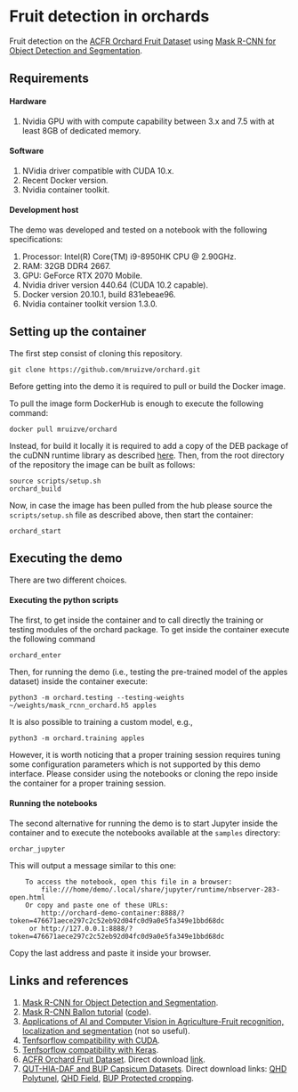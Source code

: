 # Fruit detection in orchards

Fruit detection on the [ACFR Orchard Fruit Dataset](https://data.acfr.usyd.edu.au/ag/treecrops/2016-multifruit) using [Mask R-CNN for Object Detection and Segmentation](https://github.com/matterport/Mask_RCNN).

## Requirements
#### Hardware
1. Nvidia GPU with with compute capability between 3.x and 7.5 with at least 8GB of dedicated memory.

#### Software
1. NVidia driver compatible with CUDA 10.x.
2. Recent Docker version.
3. Nvidia container toolkit.

#### Development host
The demo was developed and tested on a notebook with the following specifications:
1. Processor: Intel(R) Core(TM) i9-8950HK CPU @ 2.90GHz.
2. RAM: 32GB DDR4 2667.
3. GPU: GeForce RTX 2070 Mobile.
4. Nvidia driver version 440.64 (CUDA 10.2 capable).
5. Docker version 20.10.1, build 831ebeae96.
6. Nvidia container toolkit version 1.3.0.

## Setting up the container
The first step consist of cloning this repository.
```
git clone https://github.com/mruizve/orchard.git
```

Before getting into the demo it is required to pull or build the Docker image.

To pull the image form DockerHub is enough to execute the following command:
```
docker pull mruizve/orchard
```

Instead, for build it locally it is required to add a copy of the DEB package of the cuDNN runtime library as described [here](https://github.com/mruizve/orchard/blob/main/cudnn/README.md). Then, from the root directory of the repository the image can be built as follows:
```
source scripts/setup.sh
orchard_build
```

Now, in case the image has been pulled from the hub please source the `scripts/setup.sh` file as described above, then start the container:
```
orchard_start
```

## Executing the demo
There are two different choices.

#### Executing the python scripts
The first, to get inside the container and to call directly the training or testing modules of the orchard package. To get inside the container execute the following command
```
orchard_enter
```
Then, for running the demo (i.e., testing the pre-trained model of the apples dataset) inside the container execute:
```
python3 -m orchard.testing --testing-weights ~/weights/mask_rcnn_orchard.h5 apples
```
It is also possible to training a custom model, e.g.,
```
python3 -m orchard.training apples
```
However, it is worth noticing that a proper training session requires tuning some configuration parameters which is not supported by this demo interface. Please consider using the notebooks or cloning the repo inside the container for a proper training session.

#### Running the notebooks
The second alternative for running the demo is to start Jupyter inside the container and to execute the notebooks available at the `samples` directory:
```
orchar_jupyter
```
This will output a message similar to this one:
```
    To access the notebook, open this file in a browser:
        file:///home/demo/.local/share/jupyter/runtime/nbserver-283-open.html
    Or copy and paste one of these URLs:
        http://orchard-demo-container:8888/?token=476671aece297c2c52eb92d04fc0d9a0e5fa349e1bbd68dc
     or http://127.0.0.1:8888/?token=476671aece297c2c52eb92d04fc0d9a0e5fa349e1bbd68dc
```
Copy the last address and paste it inside your browser.

## Links and references
1. [Mask R-CNN for Object Detection and Segmentation](https://github.com/matterport/Mask_RCNN).
2. [Mask R-CNN Ballon tutorial](https://engineering.matterport.com/splash-of-color-instance-segmentation-with-mask-r-cnn-and-tensorflow-7c761e238b46) ([code](https://github.com/matterport/Mask_RCNN/tree/master/samples/balloon)).
3. [Applications of AI and Computer Vision in Agriculture-Fruit recognition, localization and segmentation](https://github.com/mjjackey/Mask_R_CNN_in_Fruit_Counting) (not so useful).
4. [Tenfsorflow compatibility with CUDA](https://www.tensorflow.org/install/source#gpu).
5. [Tenfsorflow compatibility with Keras](https://docs.floydhub.com/guides/environments/).
6. [ACFR Orchard Fruit Dataset](https://data.acfr.usyd.edu.au/ag/treecrops/2016-multifruit). Direct download [link](https://data.acfr.usyd.edu.au/ag/treecrops/2016-multifruit/acfr-multifruit-2016.zip).
7. [QUT-HIA-DAF and BUP Capsicum Datasets](https://data.researchdatafinder.qut.edu.au/dataset/qut-hia-daf-capsicum-datasets). Direct download links: [QHD Polytunel](https://data.researchdatafinder.qut.edu.au/dataset/fc42f962-29c8-4be4-8d29-f61ebe165264/resource/b168423a-8b77-4649-be9f-921f196ea608/download/qhdp2020.tar.gz), [QHD Field](https://data.researchdatafinder.qut.edu.au/dataset/fc42f962-29c8-4be4-8d29-f61ebe165264/resource/1fdca442-dca0-4fd0-8412-4231297336a9/download/qhdf2020.tar.gz), [BUP Protected cropping](https://data.researchdatafinder.qut.edu.au/dataset/fc42f962-29c8-4be4-8d29-f61ebe165264/resource/54d434de-30c0-4e01-947b-68c2ff37ae58/download/bup2020.tar.gz).
